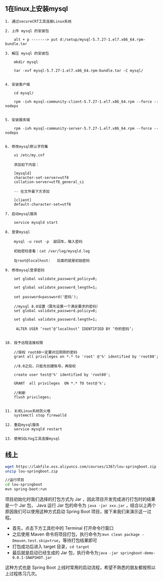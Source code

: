 ## 1在linux上安装mysql

```
1. 通过secureCRT工具连接Linux系统

2. 上传 mysql 的安装包

    alt + p -------> put d:/setup/mysql-5.7.27-1.el7.x86_64.rpm-bundle.tar

3. 解压 mysql 的安装包

	mkdir mysql
    
	tar -xvf mysql-5.7.27-1.el7.x86_64.rpm-bundle.tar -C mysql/


4. 安装客户端
    
	cd mysql/
    
	rpm -ivh mysql-community-client-5.7.27-1.el7.x86_64.rpm --force --nodeps


5. 安装服务端
    
	rpm -ivh mysql-community-server-5.7.27-1.el7.x86_64.rpm --force --nodeps


6. 修改mysql默认字符集
    
	vi /etc/my.cnf
    
	添加如下内容：
    
	[mysqld]
	character-set-server=utf8
	collation-server=utf8_general_ci
 
	-- 在文件最下方添加
    
	[client]
	default-character-set=utf8

7. 启动mysql服务
    
	service mysqld start

8. 登录mysql
    
	mysql -u root -p  敲回车，输入密码
    
	初始密码查看：cat /var/log/mysqld.log
    
	在root@localhost:   后面的就是初始密码

9. 修改mysql登录密码
    
	set global validate_password_policy=0;
    
	set global validate_password_length=1;
    
	set password=password('密码');
	
	//mysql 8.0设置（需先设置一个满足要求的密码）
	set global validate_password.policy=0;

	set global validate_password.length=1;
	
	 ALTER USER ‘root‘@‘localhost‘ IDENTIFIED BY ‘你的密码‘;


10. 授予远程连接权限 
    
	//授权 root80一定要对应刚刚的密码
	grant all privileges on *.* to 'root' @'%' identified by 'root80';
    
	//8.0之后，只能先创建账号，再授权

	create user test@'%' identified by 'root80';

	GRANT  all privileges  ON *.* TO test@'%';
	
	//刷新
	flush privileges;


11. 关闭Linux系统防火墙
	systemctl stop firewalld

12. 重启mysql服务
	service mysqld restart

13. 使用SQLYog工具连接mysql
```



## 线上

```sh
wget https://labfile.oss.aliyuncs.com/courses/1367/lou-springboot.zip
unzip lou-springboot.zip

//运行项目
cd lou-springboot
mvn spring-boot:run
```



项目初始化时我们选择的打包方式为 Jar ，因此项目开发完成进行打包时的结果是一个 Jar 包， Java 运行 Jar 包的命令为 `java -jar xxx.jar` ，结合以上两个原因我们可以使用这种方式启动 Spring Boot 项目，接下来我们来演示这一过程。

- 首先，点击下方工具栏中的 Terminal 打开命令行窗口
- 之后使用 Maven 命令将项目打包，执行命令为:`mvn clean package -Dmaven.test.skip=true`，等待打包结果即可
- 打包成功后进入 target 目录，`cd target`
- 最后就是启动已经生成的 Jar 包，执行命令为`java -jar springboot-demo-0.0.1-SNAPSHOT.jar`

这种方式也是 Spring Boot 上线时常用的启动流程，希望不熟悉的朋友都按照以上过程练习几次。